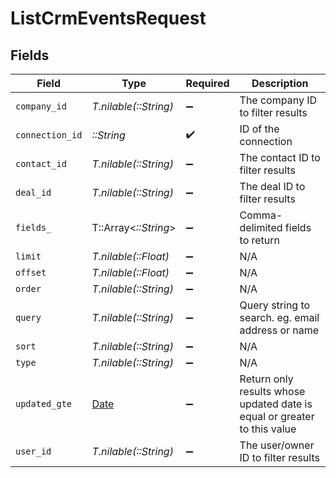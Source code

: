 # ListCrmEventsRequest


## Fields

| Field                                                                    | Type                                                                     | Required                                                                 | Description                                                              |
| ------------------------------------------------------------------------ | ------------------------------------------------------------------------ | ------------------------------------------------------------------------ | ------------------------------------------------------------------------ |
| `company_id`                                                             | *T.nilable(::String)*                                                    | :heavy_minus_sign:                                                       | The company ID to filter results                                         |
| `connection_id`                                                          | *::String*                                                               | :heavy_check_mark:                                                       | ID of the connection                                                     |
| `contact_id`                                                             | *T.nilable(::String)*                                                    | :heavy_minus_sign:                                                       | The contact ID to filter results                                         |
| `deal_id`                                                                | *T.nilable(::String)*                                                    | :heavy_minus_sign:                                                       | The deal ID to filter results                                            |
| `fields_`                                                                | T::Array<*::String*>                                                     | :heavy_minus_sign:                                                       | Comma-delimited fields to return                                         |
| `limit`                                                                  | *T.nilable(::Float)*                                                     | :heavy_minus_sign:                                                       | N/A                                                                      |
| `offset`                                                                 | *T.nilable(::Float)*                                                     | :heavy_minus_sign:                                                       | N/A                                                                      |
| `order`                                                                  | *T.nilable(::String)*                                                    | :heavy_minus_sign:                                                       | N/A                                                                      |
| `query`                                                                  | *T.nilable(::String)*                                                    | :heavy_minus_sign:                                                       | Query string to search. eg. email address or name                        |
| `sort`                                                                   | *T.nilable(::String)*                                                    | :heavy_minus_sign:                                                       | N/A                                                                      |
| `type`                                                                   | *T.nilable(::String)*                                                    | :heavy_minus_sign:                                                       | N/A                                                                      |
| `updated_gte`                                                            | [Date](https://ruby-doc.org/stdlib-2.6.1/libdoc/date/rdoc/Date.html)     | :heavy_minus_sign:                                                       | Return only results whose updated date is equal or greater to this value |
| `user_id`                                                                | *T.nilable(::String)*                                                    | :heavy_minus_sign:                                                       | The user/owner ID to filter results                                      |